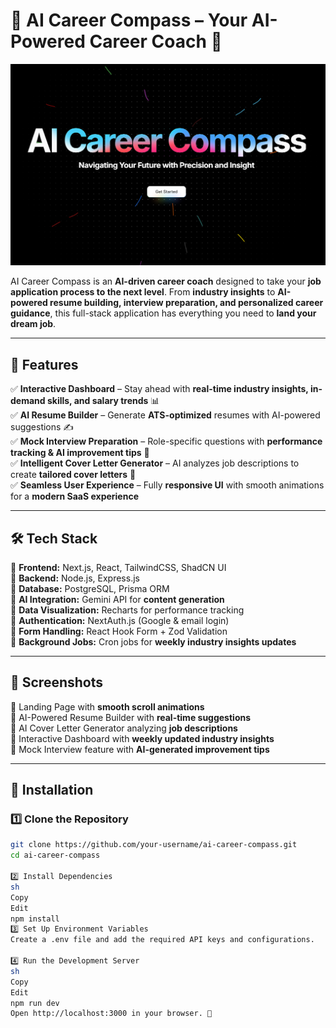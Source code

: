 # 🚀 AI Career Compass – Your AI-Powered Career Coach 🎯  

![Banner](/public/Banner.png)  

AI Career Compass is an **AI-driven career coach** designed to take your **job application process to the next level**. From **industry insights** to **AI-powered resume building, interview preparation, and personalized career guidance**, this full-stack application has everything you need to **land your dream job**.  

---

## 🌟 Features  
✅ **Interactive Dashboard** – Stay ahead with **real-time industry insights, in-demand skills, and salary trends** 📊  
✅ **AI Resume Builder** – Generate **ATS-optimized** resumes with AI-powered suggestions ✍️  
✅ **Mock Interview Preparation** – Role-specific questions with **performance tracking & AI improvement tips** 🎤  
✅ **Intelligent Cover Letter Generator** – AI analyzes job descriptions to create **tailored cover letters** 📄  
✅ **Seamless User Experience** – Fully **responsive UI** with smooth animations for a **modern SaaS experience**  

---

## 🛠 Tech Stack  
🔹 **Frontend:** Next.js, React, TailwindCSS, ShadCN UI  
🔹 **Backend:** Node.js, Express.js  
🔹 **Database:** PostgreSQL, Prisma ORM  
🔹 **AI Integration:** Gemini API for **content generation**  
🔹 **Data Visualization:** Recharts for performance tracking  
🔹 **Authentication:** NextAuth.js (Google & email login)  
🔹 **Form Handling:** React Hook Form + Zod Validation  
🔹 **Background Jobs:** Cron jobs for **weekly industry insights updates**  

---

## 📸 Screenshots  
🔹 Landing Page with **smooth scroll animations**  
🔹 AI-Powered Resume Builder with **real-time suggestions**  
🔹 AI Cover Letter Generator analyzing **job descriptions**  
🔹 Interactive Dashboard with **weekly updated industry insights**  
🔹 Mock Interview feature with **AI-generated improvement tips**  

---

## 📌 Installation  

### 1️⃣ Clone the Repository  
```sh
git clone https://github.com/your-username/ai-career-compass.git
cd ai-career-compass

2️⃣ Install Dependencies
sh
Copy
Edit
npm install
3️⃣ Set Up Environment Variables
Create a .env file and add the required API keys and configurations.

4️⃣ Run the Development Server
sh
Copy
Edit
npm run dev
Open http://localhost:3000 in your browser. 🚀

